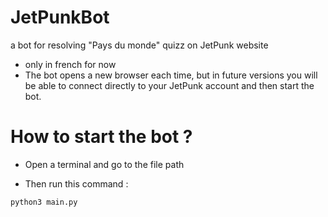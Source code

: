 # JetPunkBot
a bot for resolving "Pays du monde" quizz on JetPunk website

- only in french for now
- The bot opens a new browser each time, but in future versions you will be able to connect directly to your JetPunk account and then start the bot.

# How to start the bot ?

- Open a terminal and go to the file path

- Then run this command :

``` python3 main.py ```


